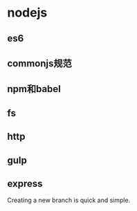 # nodejs

## es6

## commonjs规范

## npm和babel

## fs

## http

## gulp

## express
Creating a new branch is quick and simple.
